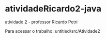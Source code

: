 # atividadeRicardo2-java
atividade 2 - professor Ricardo Petri

Para acessar o trabalho: 
untitled/src/Atividade2
